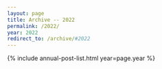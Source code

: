 ```yaml
---
layout: page
title: Archive -- 2022
permalink: /2022/
year: 2022
redirect_to: /archive/#2022
---
```


{% include annual-post-list.html year=page.year %}
